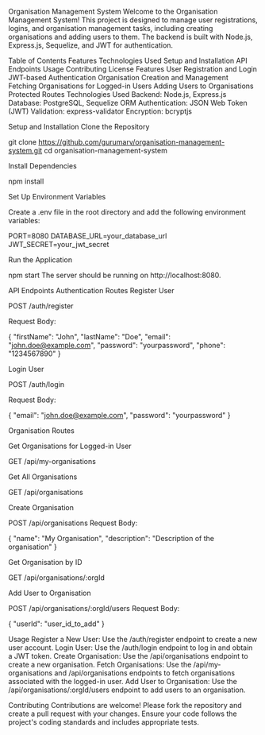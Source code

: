 Organisation Management System
Welcome to the Organisation Management System! This project is designed to manage user registrations, logins, and organisation management tasks, including creating organisations and adding users to them. The backend is built with Node.js, Express.js, Sequelize, and JWT for authentication.

Table of Contents
Features
Technologies Used
Setup and Installation
API Endpoints
Usage
Contributing
License
Features
User Registration and Login
JWT-based Authentication
Organisation Creation and Management
Fetching Organisations for Logged-in Users
Adding Users to Organisations
Protected Routes
Technologies Used
Backend: Node.js, Express.js
Database: PostgreSQL, Sequelize ORM
Authentication: JSON Web Token (JWT)
Validation: express-validator
Encryption: bcryptjs

Setup and Installation
Clone the Repository

git clone https://github.com/gurumarv/organisation-management-system.git
cd organisation-management-system

Install Dependencies

npm install

Set Up Environment Variables

Create a .env file in the root directory and add the following environment variables:

PORT=8080
DATABASE_URL=your_database_url
JWT_SECRET=your_jwt_secret

Run the Application

npm start
The server should be running on http://localhost:8080.

API Endpoints
Authentication Routes
Register User

POST /auth/register

Request Body:

{
  "firstName": "John",
  "lastName": "Doe",
  "email": "john.doe@example.com",
  "password": "yourpassword",
  "phone": "1234567890"
}

Login User

POST /auth/login

Request Body:

{
  "email": "john.doe@example.com",
  "password": "yourpassword"
}

Organisation Routes

Get Organisations for Logged-in User

GET /api/my-organisations

Get All Organisations

GET /api/organisations

Create Organisation

POST /api/organisations
Request Body:

{
  "name": "My Organisation",
  "description": "Description of the organisation"
}

Get Organisation by ID

GET /api/organisations/:orgId

Add User to Organisation

POST /api/organisations/:orgId/users
Request Body:

{
  "userId": "user_id_to_add"
}

Usage
Register a New User: Use the /auth/register endpoint to create a new user account.
Login User: Use the /auth/login endpoint to log in and obtain a JWT token.
Create Organisation: Use the /api/organisations endpoint to create a new organisation.
Fetch Organisations: Use the /api/my-organisations and /api/organisations endpoints to fetch organisations associated with the logged-in user.
Add User to Organisation: Use the /api/organisations/:orgId/users endpoint to add users to an organisation.

Contributing
Contributions are welcome! Please fork the repository and create a pull request with your changes. Ensure your code follows the project's coding standards and includes appropriate tests.
